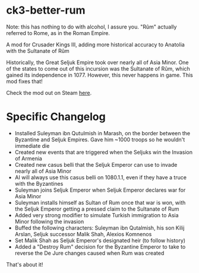 # ck3-better-rum
Note: this has nothing to do with alcohol, I assure you. "Rûm" actually referred to Rome, as in the Roman Empire.

A mod for Crusader Kings III, adding more historical accuracy to Anatolia with the Sultanate of Rûm

Historically, the Great Seljuk Empire took over nearly all of Asia Minor. One of the states to come out of this incursion was the Sultanate of Rûm, which gained its independence in 1077. However, this never happens in game. This mod fixes that!

Check the mod out on Steam [here](https://steamcommunity.com/sharedfiles/filedetails/?id=2386400908).

# Specific Changelog
- Installed Suleyman ibn Qutulmish in Marash, on the border between the Byzantine and Seljuk Empires. Gave him ~1000 troops so he wouldn't immediate die
- Created new events that are triggered when the Seljuks win the Invasion of Armenia
- Created new casus belli that the Seljuk Emperor can use to invade nearly all of Asia Minor
- AI will always use this casus belli on 1080.1.1, even if they have a truce with the Byzantines
- Suleyman joins Seljuk Emperor when Seljuk Emperor declares war for Asia Minor
- Suleyman installs himself as Sultan of Rum once that war is won, with the Seljuk Emperor getting a pressed claim to the Sultanate of Rum
- Added very strong modifier to simulate Turkish immigration to Asia Minor following the invasion
- Buffed the following characters: Suleyman ibn Qutalmish, his son Kilij Arslan, Seljuk successor Malik Shah, Alexios Komnenos
- Set Malik Shah as Seljuk Emperor's designated heir (to follow history)
- Added a "Destroy Rum" decision for the Byzantine Emperor to take to reverse the De Jure changes caused when Rum was created

That's about it!
